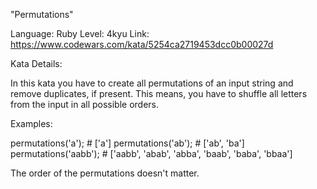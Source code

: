 "Permutations"

Language: Ruby
Level:    4kyu
Link:     https://www.codewars.com/kata/5254ca2719453dcc0b00027d

Kata Details:

In this kata you have to create all permutations of an input string and remove duplicates, if present. This means, you have to shuffle all letters from the input in all possible orders.

Examples:

permutations('a'); # ['a']
permutations('ab'); # ['ab', 'ba']
permutations('aabb'); # ['aabb', 'abab', 'abba', 'baab', 'baba', 'bbaa']

The order of the permutations doesn't matter.
